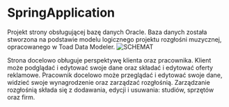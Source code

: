 # SpringApplication
Projekt strony obsługującej bazę danych Oracle. Baza danych została stworzona na podstawie modelu logicznego projektu rozgłośni muzycznej, opracowanego w Toad Data Modeler. 
![SCHEMAT](https://user-images.githubusercontent.com/92825573/232278165-da9d6836-cfc3-4b59-8ee3-592f26d96d61.png)

Strona docelowo obługuje perspektywę klienta oraz pracownika. Klient może podglądać i edytować swoje dane oraz składać i edytować oferty reklamowe. Pracownik docelowo może przeglądać i edytować swoje dane, widzieć swoje wynagrodzenie oraz zarządzać rozgłośnią. Zarządzanie rozgłośnią składa się z dodawania, edycji i usuwania: studiów, sprzętów oraz firm. 
